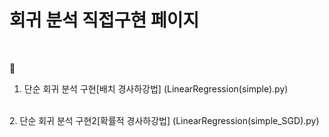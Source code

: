 <h1>회귀 분석 직접구현 페이지</h1>
<br>

🚩
1. 단순 회귀 분석 구현[배치 경사하강법] (LinearRegression(simple).py)
<br>
2. 단순 회귀 분석 구현2[확률적 경사하강법] (LinearRegression(simple_SGD).py)
